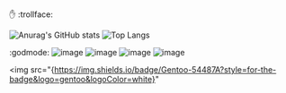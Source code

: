 :raised_hand: :trollface:

![Anurag's GitHub stats](https://github-readme-stats.vercel.app/api?username=shoober420&show_icons=true&theme=highcontrast&show=reviews,prs_merged,prs_merged_percentage) ![Top Langs](https://github-readme-stats.vercel.app/api/top-langs/?username=shoober420&layout=compact&theme=highcontrast&langs_count=20)

:godmode:
![image]({https://img.shields.io/badge/Gentoo-54487A?style=for-the-badge&logo=gentoo&logoColor=white})
![image]({https://img.shields.io/badge/Arch_Linux-1793D1?style=for-the-badge&logo=arch-linux&logoColor=white})
![image]({https://img.shields.io/badge/Counter_Strike-000000?style=for-the-badge&logo=counter-strike&logoColor=white})
![image]({https://img.shields.io/badge/PlayStation-003791?style=for-the-badge&logo=playstation&logoColor=white})


<img src="{https://img.shields.io/badge/Gentoo-54487A?style=for-the-badge&logo=gentoo&logoColor=white}"